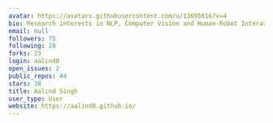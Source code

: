 ```yaml
---
avatar: https://avatars.githubusercontent.com/u/13695616?v=4
bio: Research interests in NLP, Computer Vision and Human-Robot Interaction.
email: null
followers: 75
following: 28
forks: 23
login: aalind0
open_issues: 2
public_repos: 44
stars: 38
title: Aalind Singh
user_type: User
website: https://aalind0.github.io/
---
```


